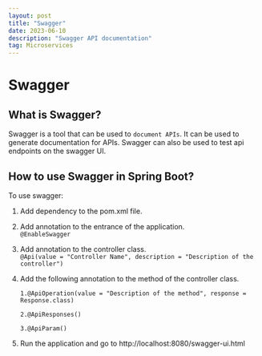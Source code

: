 ```yaml
---
layout: post
title: "Swagger"
date: 2023-06-10
description: "Swagger API documentation"
tag: Microservices
---
```


# Swagger

## What is Swagger?

Swagger is a tool that can be used to `document APIs`. It can be used to generate documentation for APIs. Swagger can also be used to test api endpoints on the swagger UI.

## How to use Swagger in Spring Boot?

To use swagger:

1.  Add dependency to the pom.xml file.

2.  Add annotation to the entrance of the application.  
    `@EnableSwagger`
3.  Add annotation to the controller class.  
    `@Api(value = "Controller Name", description = "Description of the controller")`
4.  Add the following annotation to the method of the controller class.

    `1.@ApiOperation(value = "Description of the method", response = Response.class)`

    `2.@ApiResponses()`

    `3.@ApiParam()`

5.  Run the application and go to http://localhost:8080/swagger-ui.html
